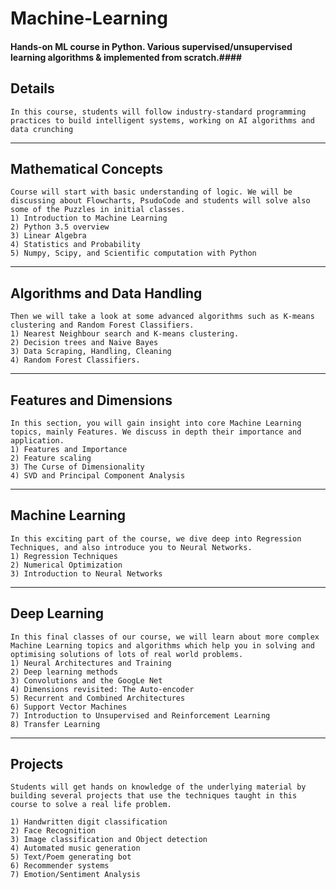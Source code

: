 # Machine-Learning
#### Hands-on ML course in Python. Various supervised/unsupervised learning algorithms &amp; implemented from scratch.####

## Details ##
    In this course, students will follow industry-standard programming practices to build intelligent systems, working on AI algorithms and data crunching
- - - -
## Mathematical Concepts ##
    Course will start with basic understanding of logic. We will be discussing about Flowcharts, PsudoCode and students will solve also some of the Puzzles in initial classes.
    1) Introduction to Machine Learning
    2) Python 3.5 overview
    3) Linear Algebra
    4) Statistics and Probability
    5) Numpy, Scipy, and Scientific computation with Python

- - - -
## Algorithms and Data Handling ##
    Then we will take a look at some advanced algorithms such as K-means clustering and Random Forest Classifiers.
    1) Nearest Neighbour search and K-means clustering.
    2) Decision trees and Naive Bayes
    3) Data Scraping, Handling, Cleaning
    4) Random Forest Classifiers.

- - - -
## Features and Dimensions ##
    In this section, you will gain insight into core Machine Learning topics, mainly Features. We discuss in depth their importance and application.
    1) Features and Importance
    2) Feature scaling
    3) The Curse of Dimensionality
    4) SVD and Principal Component Analysis
- - - -

## Machine Learning ##
    In this exciting part of the course, we dive deep into Regression Techniques, and also introduce you to Neural Networks.
    1) Regression Techniques
    2) Numerical Optimization
    3) Introduction to Neural Networks
- - - -

## Deep Learning ##
    In this final classes of our course, we will learn about more complex Machine Learning topics and algorithms which help you in solving and optimising solutions of lots of real world problems.
    1) Neural Architectures and Training
    2) Deep learning methods
    3) Convolutions and the GoogLe Net
    4) Dimensions revisited: The Auto-encoder
    5) Recurrent and Combined Architectures
    6) Support Vector Machines
    7) Introduction to Unsupervised and Reinforcement Learning
    8) Transfer Learning
- - - -

## Projects ##
    Students will get hands on knowledge of the underlying material by building several projects that use the techniques taught in this course to solve a real life problem.

    1) Handwritten digit classification
    2) Face Recognition
    3) Image classification and Object detection
    4) Automated music generation
    5) Text/Poem generating bot
    6) Recommender systems
    7) Emotion/Sentiment Analysis
    
